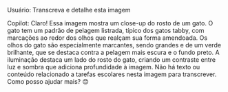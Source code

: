 Usuário: Transcreva e detalhe esta imagem

Copilot: Claro! Essa imagem mostra um close-up do rosto de um gato. O gato tem um padrão de pelagem listrada, típico dos gatos tabby, com marcações ao redor dos olhos que realçam sua forma amendoada. Os olhos do gato são especialmente marcantes, sendo grandes e de um verde brilhante, que se destaca contra a pelagem mais escura e o fundo preto. A iluminação destaca um lado do rosto do gato, criando um contraste entre luz e sombra que adiciona profundidade à imagem. Não há texto ou conteúdo relacionado a tarefas escolares nesta imagem para transcrever. Como posso ajudar mais? 😊
